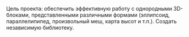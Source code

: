 Цель проекта: обеспечить эффективную работу с однородными 3D-блоками, представленными различными формами (эллипсоид, параллелипипед, произвольный меш, карта высот и т.п.).
Создать независимую библиотеку.
